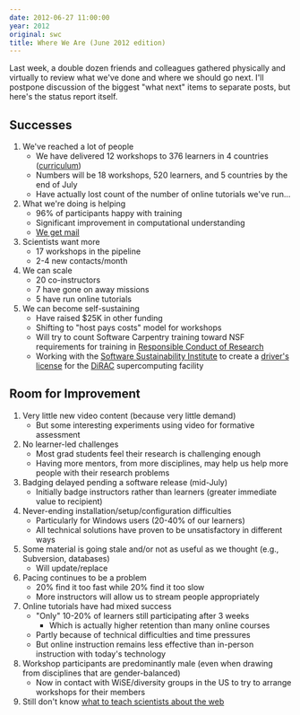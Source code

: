 ```yaml
---
date: 2012-06-27 11:00:00
year: 2012
original: swc
title: Where We Are (June 2012 edition)
---
```

<p>Last week, a double dozen friends and colleagues gathered physically and virtually to review what we've done and where we should go next. I'll postpone discussion of the biggest "what next" items to separate posts, but here's the status report itself.</p>
<h2>Successes</h2>
<ol>
<li>We've reached a lot of people
<ul>
<li>We have delivered 12 workshops to 376 learners in 4 countries (<a href="{{site.baseurl}}/blog/2012/03/what-we-teach-in-two-days.html">curriculum</a>)</li>
<li>Numbers will be 18 workshops, 520 learners, and 5 countries by the end of July</li>
<li>Have actually lost count of the number of online tutorials we've run...</li>
</ul>
</li>
<li>What we're doing is helping
<ul>
<li>96% of participants happy with training</li>
<li>Significant improvement in computational understanding</li>
<li><a href="{{site.baseurl}}/blog/2012/06/we-get-mail.html">We get mail</a></li>
</ul>
</li>
<li>Scientists want more
<ul>
<li>17 workshops in the pipeline</li>
<li>2-4 new contacts/month</li>
</ul>
</li>
<li>We can scale
<ul>
<li>20 co-instructors</li>
<li>7 have gone on away missions</li>
<li>5 have run online tutorials</li>
</ul>
</li>
<li>We can become self-sustaining
<ul>
<li>Have raised $25K in other funding</li>
<li>Shifting to "host pays costs" model for workshops</li>
<li>Will try to count Software Carpentry training toward NSF requirements for training in <a href="http://www.nsf.gov/bfa/dias/policy/rcr.jsp">Responsible Conduct of Research</a></li>
<li>Working with the <a href="http://software.ac.uk/">Software Sustainability Institute</a> to create a <a href="{{site.baseurl}}/blog/2012/06/a-supercomputing-drivers-license.html">driver's license</a> for the <a href="http://www.stfc.ac.uk/Our+Research/24711.aspx">DiRAC</a> supercomputing facility</li>
</ul>
</li>
</ol>
<h2>Room for Improvement</h2>
<ol>
<li>Very little new video content (because very little demand)
<ul>
<li>But some interesting experiments using video for formative assessment</li>
</ul>
</li>
<li>No learner-led challenges
<ul>
<li>Most grad students feel their research is challenging enough</li>
<li>Having more mentors, from more disciplines, may help us help more people with their research problems</li>
</ul>
</li>
<li>Badging delayed pending a software release (mid-July)
<ul>
<li>Initially badge instructors rather than learners (greater immediate value to recipient)</li>
</ul>
</li>
<li>Never-ending installation/setup/configuration difficulties
<ul>
<li>Particularly for Windows users (20-40% of our learners)</li>
<li>All technical solutions have proven to be unsatisfactory in different ways</li>
</ul>
</li>
<li>Some material is going stale and/or not as useful as we thought (e.g., Subversion, databases)
<ul>
<li>Will update/replace</li>
</ul>
</li>
<li>Pacing continues to be a problem
<ul>
<li>20% find it too fast while 20% find it too slow</li>
<li>More instructors will allow us to stream people appropriately</li>
</ul>
</li>
<li>Online tutorials have had mixed success
<ul>
<li>"Only" 10-20% of learners still participating after 3 weeks
<ul>
<li>Which is actually higher retention than many online courses</li>
</ul>
</li>
<li>Partly because of technical difficulties and time pressures</li>
<li>But online instruction remains less effective than in-person instruction with today's technology</li>
</ul>
</li>
<li>Workshop participants are predominantly male (even when drawing from disciplines that are gender-balanced)
<ul>
<li>Now in contact with WiSE/diversity groups in the US to try to arrange workshops for their members</li>
</ul>
</li>
<li>Still don't know <a href="{{site.baseurl}}/blog/2012/04/what-to-teach-researchers-about-the-web.html">what to teach scientists about the web</a></li>
</ol>
